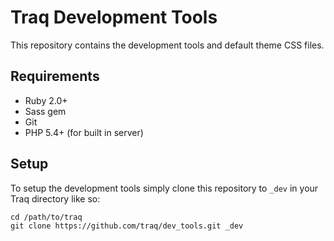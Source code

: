 Traq Development Tools
======================

This repository contains the development tools and default theme CSS files.

Requirements
------------

* Ruby 2.0+
* Sass gem
* Git
* PHP 5.4+ (for built in server)

Setup
------

To setup the development tools simply clone this repository to `_dev` in
your Traq directory like so:

````
cd /path/to/traq
git clone https://github.com/traq/dev_tools.git _dev
````
